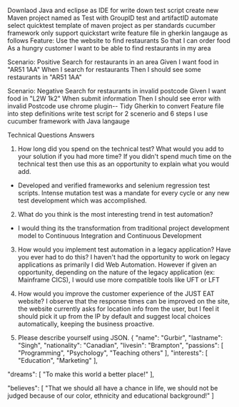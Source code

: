 Downlaod Java and eclipse as IDE for write down test script
create new Maven project named as Test with GroupID test and artifactID automate
select quicktest template of maven project as per standards cucumber framework only support quickstart
write feature file in gherkin langauge as follows
Feature: Use the website to find restaurants
         So that I can order food
         As a hungry customer
         I want to be able to find restaurants in my area

Scenario: Positive Search for restaurants in an area
  Given I want food in "AR51 1AA"
  When I search for restaurants
  Then I should see some restaurants in "AR51 1AA"
    
  Scenario: Negative Search for restaurants in invalid postcode
  Given I want food in "L2W 1k2"
  When  submit information
  Then I should see error with invalid Postcode
  use chrome plugin-- Tidy Gherkin to convert Feature file into step definitions
  write test script for 2 scenerio  and 6 steps
  I use cucumber framework with Java langauge
  
  Technical Questions Answers
  
  1.	How long did you spend on the technical test? What would you add to your solution if you had more time? If you didn't spend much time on the technical test then use this as an opportunity to explain what you would add.
- Developed and verified frameworks and selenium regression test scripts. Intense mutation test was a mandate for every cycle or any new test development which was accomplished.

2.	What do you think is the most interesting trend in test automation?
- I would thing its the transformation from traditional project development model to Continuous Integration and Continuous Development

3.	How would you implement test automation in a legacy application? Have you ever had to do this?
I haven't had the opportunity to work on legacy applications as primarily I did Web Automation. However if given an opportunity, depending on the nature of the legacy application (ex: Mainframe CICS), I would use more compatible tools like UFT or LFT

4.	 How would you improve the customer experience of the JUST EAT website?
I observe that the response times can be improved on the site, the website currently asks for location info from the user, but I feel it should pick it up from the IP by default and suggest local choices automatically, keeping the business proactive.

5.	Please describe yourself using JSON.
{
"name": "Gurbir",
"lastname": "Singh",
"nationality": "Canadian",
"livesin": "Brampton",
"passions": [
"Programming",
"Psychology",
"Teaching others"
],
"interests": [
"Education",
"Marketing"
],

"dreams": [
"To make this world a better place!"
],

"believes": [
"That we should all have a chance in life, we should not be judged because of our color, ethnicity and educational background!"
]

